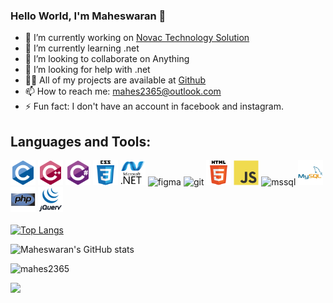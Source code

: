 ### Hello World, I'm Maheswaran 👋


- 🔭 I’m currently working on [Novac Technology Solution](https://www.novactech.in)
- 🌱 I’m currently learning .net
- 👯 I’m looking to collaborate on Anything
- 🤔 I’m looking for help with .net
- 👨‍💻 All of my projects are available at [Github](https://github.com/mahes2365)
- 📫 How to reach me: mahes2365@outlook.com
- ⚡ Fun fact: I don't have an account in facebook and instagram.

<h2>Languages and Tools:</h2>

<span><img src="https://raw.githubusercontent.com/devicons/devicon/master/icons/c/c-original.svg" alt="c" width="40" height="40"/></span> 
<span> <img src="https://raw.githubusercontent.com/devicons/devicon/master/icons/cplusplus/cplusplus-original.svg" alt="cplusplus" width="40" height="40"/> </span>
<span><img src="https://raw.githubusercontent.com/devicons/devicon/master/icons/csharp/csharp-original.svg" alt="csharp" width="40" height="40"/></span> <span><img src="https://raw.githubusercontent.com/devicons/devicon/master/icons/css3/css3-original-wordmark.svg" alt="css3" width="40" height="40"/></span>  <span><img src="https://raw.githubusercontent.com/devicons/devicon/master/icons/dot-net/dot-net-original-wordmark.svg" alt="dotnet" width="40" height="40"/></span>
<span><img src="https://www.vectorlogo.zone/logos/figma/figma-icon.svg" alt="figma" width="40" height="40"/></span>
<span><img src="https://www.vectorlogo.zone/logos/git-scm/git-scm-icon.svg" alt="git" width="40" height="40"/></span>
<span><img src="https://raw.githubusercontent.com/devicons/devicon/master/icons/html5/html5-original-wordmark.svg" width="40" height="40"> </span>
<span><img src="https://raw.githubusercontent.com/devicons/devicon/master/icons/javascript/javascript-original.svg" alt="javascript" width="40" height="40"/></span>
<span><img src="https://www.svgrepo.com/show/303229/microsoft-sql-server-logo.svg" alt="mssql" width="40" height="40"/></span>
<span><img src="https://raw.githubusercontent.com/devicons/devicon/master/icons/mysql/mysql-original-wordmark.svg" alt="mysql" width="40" height="40"/></span>
<span> <img src="https://raw.githubusercontent.com/devicons/devicon/master/icons/php/php-original.svg" alt="php" width="40" height="40"/></span>
<span><img src="https://raw.githubusercontent.com/devicons/devicon/master/icons/jquery/jquery-original-wordmark.svg" alt="mysql" width="40" height="40"/></span>
<br>
<br>
[![Top Langs](https://github-readme-stats.vercel.app/api/top-langs/?username=mahes2365&layout=compact&theme=tokyonight&border_radius=10px)](https://github.com/anuraghazra/github-readme-stats)

![Maheswaran's GitHub stats](https://github-readme-stats.vercel.app/api?username=mahes2365&show_icons=true&theme=tokyonight&border_radius=10px) 

 <img src="https://github-readme-streak-stats.herokuapp.com/?user=mahes2365&theme=tokyonight" alt="mahes2365" />

![](https://komarev.com/ghpvc/?username=mahes2365&style=plastic&color=ff00ff)
